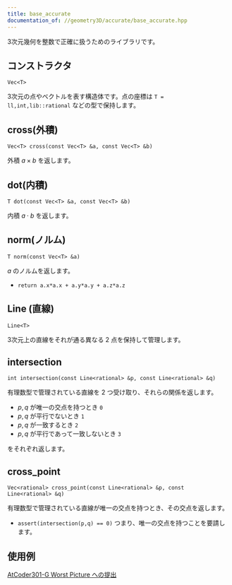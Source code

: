 ```yaml
---
title: base_accurate
documentation_of: //geometry3D/accurate/base_accurate.hpp
---
```


3次元幾何を整数で正確に扱うためのライブラリです。

## コンストラクタ

`Vec<T>`

3次元の点やベクトルを表す構造体です。点の座標は `T = ll,int,lib::rational` などの型で保持します。

## cross(外積)

`Vec<T> cross(const Vec<T> &a, const Vec<T> &b)`

外積 $a\times b$ を返します。

## dot(内積)

`T dot(const Vec<T> &a, const Vec<T> &b)`

内積 $a\cdot b$ を返します。

## norm(ノルム)

`T norm(const Vec<T> &a)`

$a$ のノルムを返します。

- `return a.x*a.x + a.y*a.y + a.z*a.z`

## Line (直線)

`Line<T>`

3次元上の直線をそれが通る異なる $2$ 点を保持して管理します。

## intersection

`int intersection(const Line<rational> &p, const Line<rational> &q)`

有理数型で管理されている直線を $2$ つ受け取り、それらの関係を返します。

- $p,q$ が唯一の交点を持つとき `0`
- $p,q$ が平行でないとき `1`
- $p,q$ が一致するとき `2`
- $p,q$ が平行であって一致しないとき `3`

をそれぞれ返します。

## cross_point

`Vec<rational> cross_point(const Line<rational> &p, const Line<rational> &q)`

有理数型で管理されている直線が唯一の交点を持つとき、その交点を返します。

- `assert(intersection(p,q) == 0)` つまり、唯一の交点を持つことを要請します。


## 使用例

[AtCoder301-G Worst Picture への提出](https://atcoder.jp/contests/abc301/submissions/41476430)
